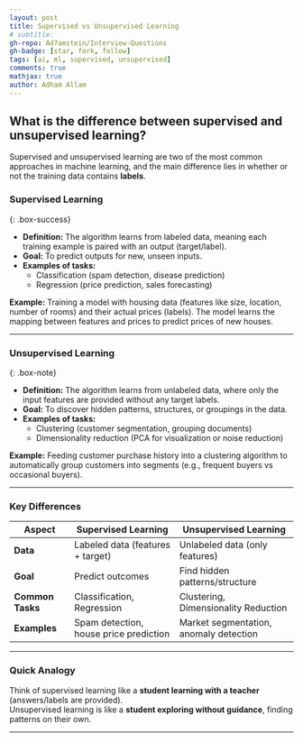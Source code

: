 ```yaml
---
layout: post
title: Supervised vs Unsupervised Learning
# subtitle:  
gh-repo: Ad7amstein/Interview-Questions
gh-badge: [star, fork, follow]
tags: [ai, ml, supervised, unsupervised]
comments: true
mathjax: true
author: Adham Allam
---
```


## What is the difference between supervised and unsupervised learning?  

Supervised and unsupervised learning are two of the most common approaches in machine learning, and the main difference lies in whether or not the training data contains **labels**.

### Supervised Learning  

{: .box-success}  

- **Definition:** The algorithm learns from labeled data, meaning each training example is paired with an output (target/label).  
- **Goal:** To predict outputs for new, unseen inputs.  
- **Examples of tasks:**  
  - Classification (spam detection, disease prediction)  
  - Regression (price prediction, sales forecasting)  

**Example:** Training a model with housing data (features like size, location, number of rooms) and their actual prices (labels). The model learns the mapping between features and prices to predict prices of new houses.  

---

### Unsupervised Learning  

{: .box-note}  

- **Definition:** The algorithm learns from unlabeled data, where only the input features are provided without any target labels.  
- **Goal:** To discover hidden patterns, structures, or groupings in the data.  
- **Examples of tasks:**  
  - Clustering (customer segmentation, grouping documents)  
  - Dimensionality reduction (PCA for visualization or noise reduction)  

**Example:** Feeding customer purchase history into a clustering algorithm to automatically group customers into segments (e.g., frequent buyers vs occasional buyers).  

---

### Key Differences  

| Aspect              | Supervised Learning                          | Unsupervised Learning                     |
|---------------------|----------------------------------------------|-------------------------------------------|
| **Data**            | Labeled data (features + target)             | Unlabeled data (only features)             |
| **Goal**            | Predict outcomes                            | Find hidden patterns/structure             |
| **Common Tasks**    | Classification, Regression                   | Clustering, Dimensionality Reduction       |
| **Examples**        | Spam detection, house price prediction       | Market segmentation, anomaly detection     |

---

### Quick Analogy

Think of supervised learning like a **student learning with a teacher** (answers/labels are provided).  
Unsupervised learning is like a **student exploring without guidance**, finding patterns on their own.  

---
